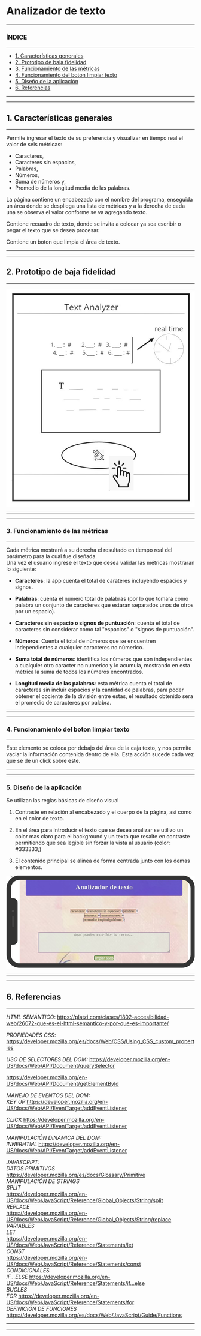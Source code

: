 # **Analizador de texto**
___


### **ÍNDICE**
___

* [1. Características generales](#1-características-generales)
* [2. Prototipo de baja fidelidad](#2-prototipo-de-baja-fidelidad)
* [3. Funcionamiento de las métricas](#3-funcionamiento-de-las-métricas)
* [4. Funcionamiento del boton limpiar texto](#4-funcionamiento-del-boton-limpiar-texto)
* [5. Diseño de la aplicación](#5-diseño-de-la-aplicación)
* [6. Referencias](#6-referencias)

___
____

## **1. Características generales**
___

Permite ingresar el texto de su preferencia y visualizar en tiempo real el valor de seis métricas: 
* Caracteres, 
* Caracteres sin espacios, 
* Palabras, 
* Números, 
* Suma de números y, 
* Promedio de la longitud media de las palabras.

La página contiene un encabezado con el nombre del programa, enseguida un área donde se despliega una lista de métricas y a la derecha de cada una se observa el valor conforme se va agregando texto.

Contiene recuadro de texto, donde se invita a colocar ya sea escribir o pegar el texto que se desea procesar.

Contiene un boton que limpia el área de texto.

___
___

## **2. Prototipo de baja fidelidad**
___

![prototipo text analyzer](./src/imagenes/prototipo%20BF.jpg)

____
____


### **3. Funcionamiento de las métricas**
_____
Cada métrica mostrará a su derecha el resultado en tiempo real del parámetro para la cual fue diseñada.  
Una vez el usuario ingrese el texto que desea validar las métricas mostraran lo siguiente:

* **Caracteres**: la app cuenta el total de carateres incluyendo espacios y signos.

* **Palabras**: cuenta el numero total de palabras (por lo que tomara como palabra un conjunto de caracteres que estaran separados unos de otros por un espacio).

* **Caracteres sin espacio o signos de puntuación**:  cuenta el total de caracteres sin considerar como tal "espacios" o "signos de puntuación".

* **Números**: Cuenta el total de números que se encuentren independientes a cualquier caracteres no númerico.

* **Suma total de números**: identifica los números que son independientes a cualquier otro caracter no numerico y lo acumula, mostrando en esta métrica la suma de todos los números encontrados.

* **Longitud media de las palabras**: esta métrica cuenta el total de caracteres sin incluir espacios y la cantidad de palabras, para poder obtener el cociente de la división entre estas, el resultado obtenido sera el promedio de caracteres por palabra.

____
____

### **4. Funcionamiento del boton limpiar texto**
____

Este elemento se coloca por debajo del área de la caja texto, y nos permite vaciar la información contenida dentro de ella. Esta acción sucede cada vez que se de un click sobre este.

____
____

### **5. Diseño de la aplicación**

Se utilizan las reglas básicas de diseño visual 

1. Contraste en relación al encabezado y el cuerpo de la página, asi como en el color de texto.

2. En el área para introducir el texto que se desea analizar se utilizo un color mas claro para el background y un texto que resalte en contraste permitiendo que sea legible sin forzar la vista al usuario (color: #333333;)

3. El contenido principal se alinea de forma centrada junto con los demas elementos.

![prototipo alta fidelidad text analyzer](./src/imagenes/prototipoDeAltaFidelidad.jpg)

____
____
## **6. Referencias**
____

*HTML SEMÁNTICO*: https://platzi.com/clases/1802-accesibilidad-web/26072-que-es-el-html-semantico-y-por-que-es-importante/

*PROPIEDADES CSS*: https://developer.mozilla.org/es/docs/Web/CSS/Using_CSS_custom_properties

*USO DE SELECTORES DEL DOM:* https://developer.mozilla.org/en-US/docs/Web/API/Document/querySelector

https://developer.mozilla.org/en-US/docs/Web/API/Document/getElementById

*MANEJO DE EVENTOS DEL DOM:*  
*KEY UP* https://developer.mozilla.org/en-US/docs/Web/API/EventTarget/addEventListener

*CLICK* https://developer.mozilla.org/en-US/docs/Web/API/EventTarget/addEventListener

*MANIPULACIÓN DINAMICA DEL DOM:*  
*INNERHTML* https://developer.mozilla.org/en-US/docs/Web/API/EventTarget/addEventListener

*JAVASCRIPT:*   
*DATOS PRIMITIVOS* https://developer.mozilla.org/es/docs/Glossary/Primitive  
*MANIPULACIÓN DE STRINGS*  
*SPLIT*    
https://developer.mozilla.org/en-US/docs/Web/JavaScript/Reference/Global_Objects/String/split   
*REPLACE*  
https://developer.mozilla.org/en-US/docs/Web/JavaScript/Reference/Global_Objects/String/replace    
*VARIABLES*  
*LET*  
https://developer.mozilla.org/en-US/docs/Web/JavaScript/Reference/Statements/let  
*CONST*  
https://developer.mozilla.org/en-US/docs/Web/JavaScript/Reference/Statements/const  
*CONDICIONALES*  
*IF...ELSE* https://developer.mozilla.org/en-US/docs/Web/JavaScript/Reference/Statements/if...else  
*BUCLES*  
*FOR* https://developer.mozilla.org/en-US/docs/Web/JavaScript/Reference/Statements/for  
*DEFINICIÓN DE FUNCIONES*  
https://developer.mozilla.org/es/docs/Web/JavaScript/Guide/Functions  
____

____








































